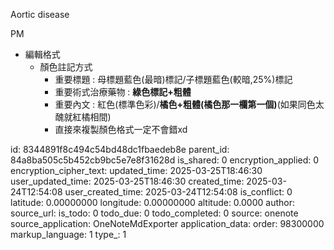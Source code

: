 Aortic disease

PM

- 編輯格式
  - 顏色註記方式
    - 重要標題 : 母標題藍色(最暗)標記/子標題藍色(較暗,25%)標記
    - 重要術式治療藥物 : **綠色標記+粗體**
    - 重要內文 : 紅色(標準色彩)/**橘色+粗體(橘色那一欄第一個)**(如果同色太醜就紅橘相間)
    - 直接來複製顏色格式一定不會錯xd



id: 8344891f8c494c54bd48dc1fbaedeb8e
parent_id: 84a8ba505c5b452cb9bc5e7e8f31628d
is_shared: 0
encryption_applied: 0
encryption_cipher_text: 
updated_time: 2025-03-25T18:46:30
user_updated_time: 2025-03-25T18:46:30
created_time: 2025-03-24T12:54:08
user_created_time: 2025-03-24T12:54:08
is_conflict: 0
latitude: 0.00000000
longitude: 0.00000000
altitude: 0.0000
author: 
source_url: 
is_todo: 0
todo_due: 0
todo_completed: 0
source: onenote
source_application: OneNoteMdExporter
application_data: 
order: 98300000
markup_language: 1
type_: 1